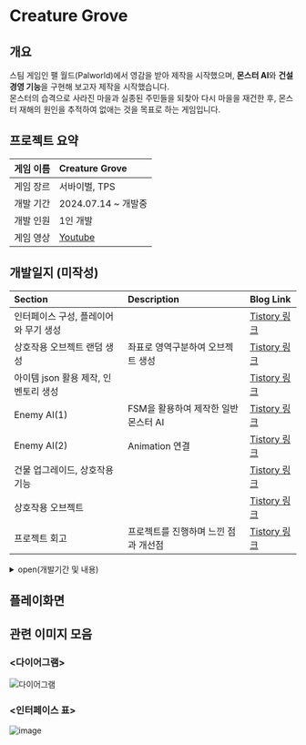 Creature Grove
==============
## 개요
스팀 게임인 팰 월드(Palworld)에서 영감을 받아 제작을 시작했으며, **몬스터 AI**와 **건설 경영 기능**을 구현해 보고자 제작을 시작했습니다.  <br/>
몬스터의 습격으로 사라진 마을과 실종된 주민들을 되찾아 다시 마을을 재건한 후, 몬스터 재해의 원인을 추적하여 없애는 것을 목표로 하는 게임입니다.


## 프로젝트 요약
|게임 이름|Creature Grove|
|:---|:---|
|게임 장르|서바이벌, TPS|
|개발 기간|2024.07.14 ~ 개발중|
|개발 인원|1인 개발|
|게임 영상|[Youtube](https://www.youtube.com/)|

## 개발일지 (미작성)

|Section|Description|Blog Link|
|:---|:---|:---|
|인터페이스 구성, 플레이어와 무기 생성||[Tistory 링크](https://dev-dahyun.tistory.com/25)|
|상호작용 오브젝트 랜덤 생성|좌표로 영역구분하여 오브젝트 생성|[Tistory 링크](https://dev-dahyun.tistory.com/54)|
|아이템 json 활용 제작, 인벤토리 생성||[Tistory 링크](https://dev-dahyun.tistory.com/55)|
|Enemy AI(1)|FSM을 활용하여 제작한 일반 몬스터 AI|[Tistory 링크](https://dev-dahyun.tistory.com/64)|
|Enemy AI(2)|Animation 연결|[Tistory 링크](https://dev-dahyun.tistory.com/65)|
|건물 업그레이드, 상호작용 기능||[Tistory 링크](https://dev-dahyun.tistory.com/66)|
|상호작용 오브젝트||[Tistory 링크](https://dev-dahyun.tistory.com/67)|
|프로젝트 회고|프로젝트를 진행하며 느낀 점과 개선점|[Tistory 링크](https://dev-dahyun.tistory.com/69)|

<details>
<summary>open(개발기간 및 내용)</summary>
  
|Duration|Goal|Status(☐☑)|
|:---|:---|:---:|
|0502 ~ 0608|1차 개발|🔹|
|0609 ~ 0713|개발지식 공부|🔹|
|0714|객체지향 공부 이후 전체 재개발시작|🔹|
|~0716|객체다이어그램 작성|☑|
|7월 3주|인터페이스 구성|☑|
|7월 4주|플레이어 관련 파트 구현|☑|
|8월 1주|기본 요소들 구현(필드, 인벤토리, 아이템 등)|☑|
|8월 2-3주|맵 제작(영역 설정, 하위 오브젝트 + 생성기 개발)|☑|
|8월 4주|타입별 하위 몬스터 구현|☑|
|9월 1주|캐릭터 생성창, 캐릭터 모델 추가 및 애니메이션 작업, 추가 Scene구성|☐|
|9월 2주|플레이어 1인칭 - 3인칭 시점 구현|☐|
|9월 3주|하위 몬스터 AI 구현 + 애니메이션|☑|
|9월 4주|UI 리소스 통합|☐|

+ 건축모드 : 건물 생성 및 업그레이드 + 상호작용기능
+ 상세 아이템
+ 엔딩
+ 보스 몬스터 , 몬스터 웨이브 
+ 저장기능

+ 개발 고민중!
고급 강화, 건축 아이템을 파는 상점
마을회관 "시장모드" 구현
업적 구현
&nbsp;

</details>


## 플레이화면

## 관련 이미지 모음
### <다이어그램>
![다이어그램](https://github.com/user-attachments/assets/4a2e30b3-a1d9-45c3-94ec-3fa75972a295)

### <인터페이스 표>
![image](https://github.com/user-attachments/assets/85f022a9-6394-4d60-b210-3d30c80759ba)

### <AI>


